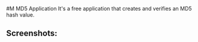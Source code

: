 #M MD5 Application
It's a free application that creates and verifies an MD5 hash value.

## Screenshots:


